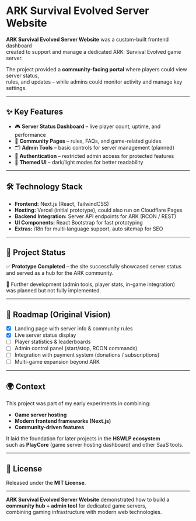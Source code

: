 # ARK Survival Evolved Server Website

**ARK Survival Evolved Server Website** was a custom-built frontend dashboard  
created to support and manage a dedicated ARK: Survival Evolved game server.  

The project provided a **community-facing portal** where players could view server status,  
rules, and updates – while admins could monitor activity and manage key settings.  

---

## ✨ Key Features

- 🎮 **Server Status Dashboard** – live player count, uptime, and performance  
- 📖 **Community Pages** – rules, FAQs, and game-related guides  
- 🗂️ **Admin Tools** – basic controls for server management (planned)  
- 🔐 **Authentication** – restricted admin access for protected features  
- 🎨 **Themed UI** – dark/light modes for better readability  

---

## 🛠️ Technology Stack

- **Frontend:** Next.js (React, TailwindCSS)  
- **Hosting:** Vercel (initial prototype), could also run on Cloudflare Pages  
- **Backend Integration:** Server API endpoints for ARK (RCON / REST)  
- **UI Components:** React Bootstrap for fast prototyping  
- **Extras:** i18n for multi-language support, auto sitemap for SEO  

---

## 📅 Project Status

✅ **Prototype Completed** – the site successfully showcased server status  
and served as a hub for the ARK community.  

🚧 Further development (admin tools, player stats, in-game integration)  
was planned but not fully implemented.  

---

## 📌 Roadmap (Original Vision)

- [x] Landing page with server info & community rules  
- [x] Live server status display  
- [ ] Player statistics & leaderboards  
- [ ] Admin control panel (start/stop, RCON commands)  
- [ ] Integration with payment system (donations / subscriptions)  
- [ ] Multi-game expansion beyond ARK  

---

## 🌍 Context

This project was part of my early experiments in combining:  
- **Game server hosting**  
- **Modern frontend frameworks (Next.js)**  
- **Community-driven features**  

It laid the foundation for later projects in the **HSWLP ecosystem**  
such as **PlayCore** (game server hosting dashboard) and other SaaS tools.  

---

## 📜 License

Released under the **MIT License**.  

---

**ARK Survival Evolved Server Website** demonstrated how to build a  
**community hub + admin tool** for dedicated game servers,  
combining gaming infrastructure with modern web technologies.
